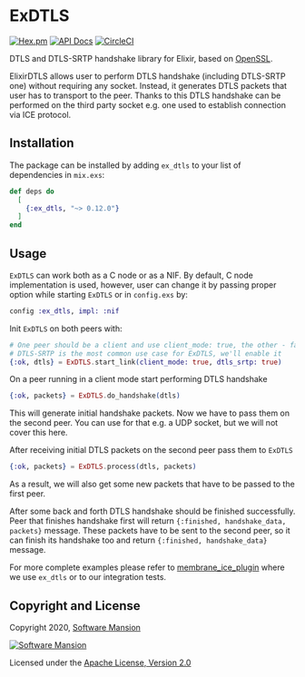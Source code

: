 # ExDTLS

[![Hex.pm](https://img.shields.io/hexpm/v/ex_dtls.svg)](https://hex.pm/packages/ex_dtls)
[![API Docs](https://img.shields.io/badge/api-docs-yellow.svg?style=flat)](https://hexdocs.pm/ex_dtls/)
[![CircleCI](https://circleci.com/gh/membraneframework/ex_dtls.svg?style=svg)](https://circleci.com/gh/membraneframework/ex_dtls)

DTLS and DTLS-SRTP handshake library for Elixir, based on [OpenSSL].

ElixirDTLS allows user to perform DTLS handshake (including DTLS-SRTP one) without requiring
any socket. Instead, it generates DTLS packets that user has to transport to the peer.
Thanks to this DTLS handshake can be performed on the third party socket e.g. one used to
establish connection via ICE protocol.

## Installation

The package can be installed by adding `ex_dtls` to your list of dependencies in `mix.exs`:

```elixir
def deps do
  [
    {:ex_dtls, "~> 0.12.0"}
  ]
end
```

## Usage

`ExDTLS` can work both as a C node or as a NIF.
By default, C node implementation is used, however, user can change it by passing proper option while starting `ExDTLS`
or in `config.exs` by:

```elixir
config :ex_dtls, impl: :nif
```

Init `ExDTLS` on both peers with:

```elixir
# One peer should be a client and use client_mode: true, the other - false
# DTLS-SRTP is the most common use case for ExDTLS, we'll enable it
{:ok, dtls} = ExDTLS.start_link(client_mode: true, dtls_srtp: true)
```

On a peer running in a client mode start performing DTLS handshake

```elixir
{:ok, packets} = ExDTLS.do_handshake(dtls)
```

This will generate initial handshake packets. Now we have to pass them on the second peer.
You can use for that e.g. a UDP socket, but we will not cover this here.

After receiving initial DTLS packets on the second peer pass them to `ExDTLS`

```elixir
{:ok, packets} = ExDTLS.process(dtls, packets)
```

As a result, we will also get some new packets that have to be passed to the first peer.

After some back and forth DTLS handshake should be finished successfully.
Peer that finishes handshake first will return `{:finished, handshake_data, packets}`
message. These packets have to be sent to the second peer, so it can finish its handshake too and
return `{:finished, handshake_data}` message.

For more complete examples please refer to [membrane_ice_plugin] where we use `ex_dtls`
or to our integration tests.

## Copyright and License

Copyright 2020, [Software Mansion](https://swmansion.com/?utm_source=git&utm_medium=readme&utm_campaign=ex_dtls)

[![Software Mansion](https://logo.swmansion.com/logo?color=white&variant=desktop&width=200&tag=membrane-github)](https://swmansion.com/?utm_source=git&utm_medium=readme&utm_campaign=ex_dtls)

Licensed under the [Apache License, Version 2.0](LICENSE)

[OpenSSL]: https://www.openssl.org/
[membrane_ice_plugin]: https://github.com/membraneframework/membrane_ice_plugin
